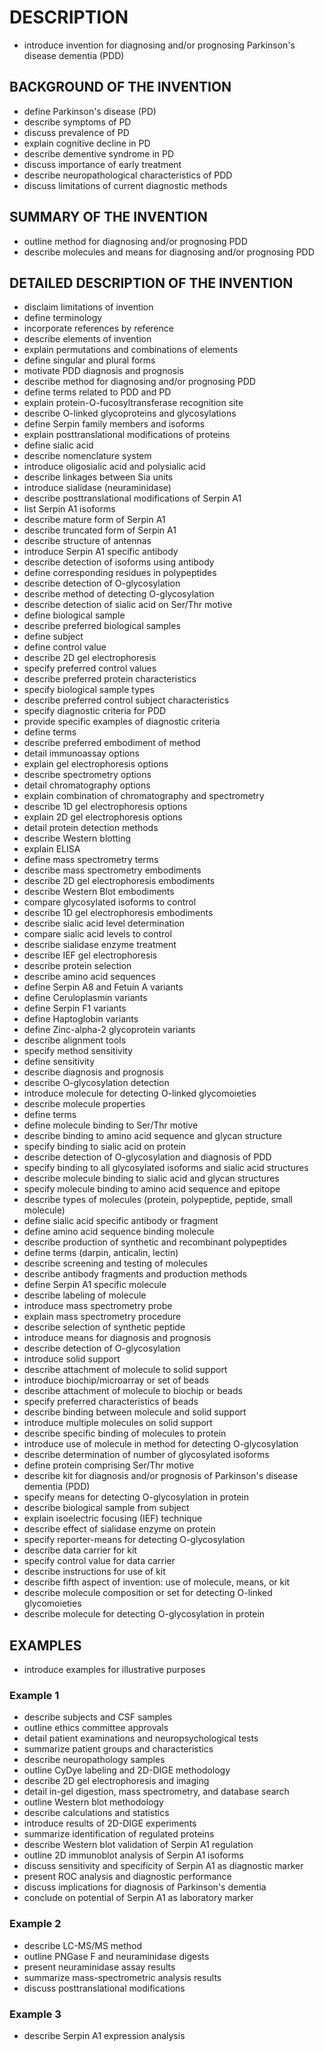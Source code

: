 # DESCRIPTION

- introduce invention for diagnosing and/or prognosing Parkinson's disease dementia (PDD)

## BACKGROUND OF THE INVENTION

- define Parkinson's disease (PD)
- describe symptoms of PD
- discuss prevalence of PD
- explain cognitive decline in PD
- describe dementive syndrome in PD
- discuss importance of early treatment
- describe neuropathological characteristics of PDD
- discuss limitations of current diagnostic methods

## SUMMARY OF THE INVENTION

- outline method for diagnosing and/or prognosing PDD
- describe molecules and means for diagnosing and/or prognosing PDD

## DETAILED DESCRIPTION OF THE INVENTION

- disclaim limitations of invention
- define terminology
- incorporate references by reference
- describe elements of invention
- explain permutations and combinations of elements
- define singular and plural forms
- motivate PDD diagnosis and prognosis
- describe method for diagnosing and/or prognosing PDD
- define terms related to PDD and PD
- explain protein-O-fucosyltransferase recognition site
- describe O-linked glycoproteins and glycosylations
- define Serpin family members and isoforms
- explain posttranslational modifications of proteins
- define sialic acid
- describe nomenclature system
- introduce oligosialic acid and polysialic acid
- describe linkages between Sia units
- introduce sialidase (neuraminidase)
- describe posttranslational modifications of Serpin A1
- list Serpin A1 isoforms
- describe mature form of Serpin A1
- describe truncated form of Serpin A1
- describe structure of antennas
- introduce Serpin A1 specific antibody
- describe detection of isoforms using antibody
- define corresponding residues in polypeptides
- describe detection of O-glycosylation
- describe method of detecting O-glycosylation
- describe detection of sialic acid on Ser/Thr motive
- define biological sample
- describe preferred biological samples
- define subject
- define control value
- describe 2D gel electrophoresis
- specify preferred control values
- describe preferred protein characteristics
- specify biological sample types
- describe preferred control subject characteristics
- specify diagnostic criteria for PDD
- provide specific examples of diagnostic criteria
- define terms
- describe preferred embodiment of method
- detail immunoassay options
- explain gel electrophoresis options
- describe spectrometry options
- detail chromatography options
- explain combination of chromatography and spectrometry
- describe 1D gel electrophoresis options
- explain 2D gel electrophoresis options
- detail protein detection methods
- describe Western blotting
- explain ELISA
- define mass spectrometry terms
- describe mass spectrometry embodiments
- describe 2D gel electrophoresis embodiments
- describe Western Blot embodiments
- compare glycosylated isoforms to control
- describe 1D gel electrophoresis embodiments
- describe sialic acid level determination
- compare sialic acid levels to control
- describe sialidase enzyme treatment
- describe IEF gel electrophoresis
- describe protein selection
- describe amino acid sequences
- define Serpin A8 and Fetuin A variants
- define Ceruloplasmin variants
- define Serpin F1 variants
- define Haptoglobin variants
- define Zinc-alpha-2 glycoprotein variants
- describe alignment tools
- specify method sensitivity
- define sensitivity
- describe diagnosis and prognosis
- describe O-glycosylation detection
- introduce molecule for detecting O-linked glycomoieties
- describe molecule properties
- define terms
- define molecule binding to Ser/Thr motive
- describe binding to amino acid sequence and glycan structure
- specify binding to sialic acid on protein
- describe detection of O-glycosylation and diagnosis of PDD
- specify binding to all glycosylated isoforms and sialic acid structures
- describe molecule binding to sialic acid and glycan structures
- specify molecule binding to amino acid sequence and epitope
- describe types of molecules (protein, polypeptide, peptide, small molecule)
- define sialic acid specific antibody or fragment
- define amino acid sequence binding molecule
- describe production of synthetic and recombinant polypeptides
- define terms (darpin, anticalin, lectin)
- describe screening and testing of molecules
- describe antibody fragments and production methods
- define Serpin A1 specific molecule
- describe labeling of molecule
- introduce mass spectrometry probe
- explain mass spectrometry procedure
- describe selection of synthetic peptide
- introduce means for diagnosis and prognosis
- describe detection of O-glycosylation
- introduce solid support
- describe attachment of molecule to solid support
- introduce biochip/microarray or set of beads
- describe attachment of molecule to biochip or beads
- specify preferred characteristics of beads
- describe binding between molecule and solid support
- introduce multiple molecules on solid support
- describe specific binding of molecules to protein
- introduce use of molecule in method for detecting O-glycosylation
- describe determination of number of glycosylated isoforms
- define protein comprising Ser/Thr motive
- describe kit for diagnosis and/or prognosis of Parkinson's disease dementia (PDD)
- specify means for detecting O-glycosylation in protein
- describe biological sample from subject
- explain isoelectric focusing (IEF) technique
- describe effect of sialidase enzyme on protein
- specify reporter-means for detecting O-glycosylation
- describe data carrier for kit
- specify control value for data carrier
- describe instructions for use of kit
- describe fifth aspect of invention: use of molecule, means, or kit
- describe molecule composition or set for detecting O-linked glycomoieties
- describe molecule for detecting O-glycosylation in protein

## EXAMPLES

- introduce examples for illustrative purposes

### Example 1

- describe subjects and CSF samples
- outline ethics committee approvals
- detail patient examinations and neuropsychological tests
- summarize patient groups and characteristics
- describe neuropathology samples
- outline CyDye labeling and 2D-DIGE methodology
- describe 2D gel electrophoresis and imaging
- detail in-gel digestion, mass spectrometry, and database search
- outline Western blot methodology
- describe calculations and statistics
- introduce results of 2D-DIGE experiments
- summarize identification of regulated proteins
- describe Western blot validation of Serpin A1 regulation
- outline 2D immunoblot analysis of Serpin A1 isoforms
- discuss sensitivity and specificity of Serpin A1 as diagnostic marker
- present ROC analysis and diagnostic performance
- discuss implications for diagnosis of Parkinson's dementia
- conclude on potential of Serpin A1 as laboratory marker

### Example 2

- describe LC-MS/MS method
- outline PNGase F and neuraminidase digests
- present neuraminidase assay results
- summarize mass-spectrometric analysis results
- discuss posttranslational modifications

### Example 3

- describe Serpin A1 expression analysis

